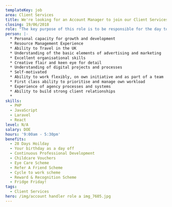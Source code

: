 ```yaml
---
templateKey: job
area: Client Services
title: We're looking for an Account Manager to join our Client Services team.
closing: 19/06/2018
role: "The key purpose of this role is to be responsible for the day to day management of Client accounts. \r\r\n\nOther responsibilities will include:\r\n\n* Building and maintaining strong Client relationships and to be the first point of contact for the Client on day to day matters.\r\n* Making steps to build relationships beyond the core Client contacts (for future opportunities).\r\n* Responsibility for providing team support across the business to ensure that we meet our deliverables.\r\n* Presenting (verbally and in writing) the Agency's proposals and recommendations effectively, logically and concisely.\r\n* Thinking proactively on behalf of the Client and RLA, considering new marketing initiatives.\r\n* Negotiating and gaining approval from the Client for all projects and creative work and to ensure that work is carried out to these agreements.\r\n* Responsibility for the day to day management and development of direct reports.\r\n* Responsibility for day to day budget management, monitoring all job costs, and obtaining approval before spend is committed.\r\n* Identifying opportunities across the group to sell initiatives and projects to the client.\r\n* Negotiating all in costs to get the best possible rates.\r\n* Accountable for trafficking digital requests, website updates, bug fixes and development projects through the digital department. \r\n* On completion of each job ensure a case study including details of the client brief, our solution and the results is written up.\r\n\n\n\n![null](/img/2.png)\n\nyoutube iO41wTyhrko"
person: |-
  * Personal capacity for growth and development
  * Resource Management Experience
  * Ability to Travel in the UK
  * Understanding of the basic elements of advertising and marketing
  * Excellent organisational skills
  * Creative flair and keen eye for detail 
  * Understanding of digital projects and processes
  * Self-motivated
  * Ability to work flexibly, on own initiative and as part of a team
  * First class ability to prioritise and manage own workload
  * Experience of agency processes and systems
  * Ability to build strong client relationships
  *
skills:
  - PHP
  - JavaScript
  - Laravel
  - React
level: N/A
salary: DOE
hours: '9:00am - 5:30pm'
benefits:
  - 28 Days Hoilday
  - Your birthday as a day off
  - Continuous Professional Development
  - Childcare Vouchers
  - Eye Care Scheme
  - Refer A Friend Scheme
  - Cycle to work scheme
  - Reward & Recognition Scheme
  - Fridge Friday!
tags:
  - Client Services
hero: /img/account handler role a img_7605.jpg
---
```


